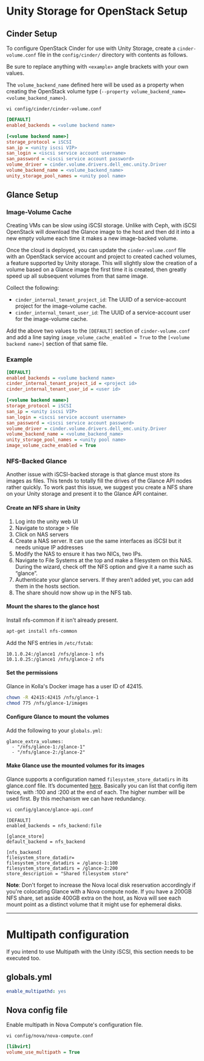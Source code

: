 # Unity Storage for OpenStack Setup

## Cinder Setup

To configure OpenStack Cinder for use with Unity Storage, create a `cinder-volume.conf` file in the
`config/cinder/` directory with contents as follows.

Be sure to replace anything with `<example>` angle brackets with your own values.

The `volume_backend_name` defined here will be used as a property when creating the OpenStack
volume type (`--property volume_backend_name=<volume_backend_name>`).


`vi config/cinder/cinder-volume.conf`

```ini
[DEFAULT]
enabled_backends = <volume backend name>

[<volume backend name>]
storage_protocol = iSCSI
san_ip = <unity iscsi VIP>
san_login = <iscsi service account username>
san_password = <iscsi service account password>
volume_driver = cinder.volume.drivers.dell_emc.unity.Driver
volume_backend_name = <volume_backend_name>
unity_storage_pool_names = <unity pool name>
```

## Glance Setup

### Image-Volume Cache

Creating VMs can be slow using iSCSI storage. Unlike with Ceph, with iSCSI  OpenStack will download
the Glance image to the host and then dd it into a new empty volume each time it makes a new
image-backed volume.

Once the cloud is deployed, you can update the `cinder-volume.conf` file with an OpenStack service
account and project to created cached volumes, a feature supported by Unity storage. This will
slightly slow the creation of a volume based on a Glance image the first time it is created, then
greatly speed up all subsequent volumes from that same image.

Collect the following:

- `cinder_internal_tenant_project_id`: The UUID of a service-account project for the image-volume
  cache.
- `cinder_internal_tenant_user_id`: The UUID of a service-account user for the image-volume cache.

Add the above two values to the `[DEFAULT]` section of `cinder-volume.conf` and add a line saying
`image_volume_cache_enabled = True` to the `[<volume backend name>]` section of that same file.


### Example

```ini
[DEFAULT]
enabled_backends = <volume backend name>
cinder_internal_tenant_project_id = <project id>
cinder_internal_tenant_user_id = <user id>

[<volume backend name>]
storage_protocol = iSCSI
san_ip = <unity iscsi VIP>
san_login = <iscsi service account username>
san_password = <iscsi service account password>
volume_driver = cinder.volume.drivers.dell_emc.unity.Driver
volume_backend_name = <volume_backend_name>
unity_storage_pool_names = <unity pool name>
image_volume_cache_enabled = True
```


### NFS-Backed Glance

Another issue with iSCSI-backed storage is that glance must store its images as files. This tends
to totally fill the drives of the Glance API nodes rather quickly. To work past this issue, we
suggest you create a NFS share on your Unity storage and present it to the Glance API container.

#### Create an NFS share in Unity

1. Log into the unity web UI
1. Navigate to storage > file
1. Click on NAS servers
1. Create a NAS server. It can use the same interfaces as iSCSI but it needs unique IP addresses
1. Modify the NAS to ensure it has two NICs, two IPs.
1. Navigate to File Systems at the top and make a filesystem on this NAS. During the wizard, check off the NFS option and give it a name such as “glance”.
1. Authenticate your glance servers. If they aren’t added yet, you can add them in the hosts section.
1. The share should now show up in the NFS tab.

#### Mount the shares to the glance host

Install nfs-common if it isn't already present.

```bash
apt-get install nfs-common
```

Add the NFS entries in `/etc/fstab`:
```
10.1.0.24:/glance1 /nfs/glance-1 nfs
10.1.0.25:/glance1 /nfs/glance-2 nfs
```


#### Set the permissions

Glance in Kolla's Docker image has a user ID of 42415.

```bash
chown -R 42415:42415 /nfs/glance-1
chmod 775 /nfs/glance-1/images
```

#### Configure Glance to mount the volumes

Add the following to your `globals.yml`:

```
glance_extra_volumes:
  - "/nfs/glance-1:/glance-1"
  - "/nfs/glance-2:/glance-2"
```

#### Make Glance use the mounted volumes for its images

Glance supports a configuration named `filesystem_store_datadirs` in its glance.conf file.
It’s documented [here](https://docs.openstack.org/glance/latest/configuration/configuring.html).
Basically you can list that config item twice, with :100 and :200 at the end of each.
The higher number will be used first. By this mechanism we can have redundancy.

`vi config/glance/glance-api.conf`

```
[DEFAULT]
enabled_backends = nfs_backend:file

[glance_store]
default_backend = nfs_backend

[nfs_backend]
filesystem_store_datadir=
filesystem_store_datadirs = /glance-1:100
filesystem_store_datadirs = /glance-2:200
store_description = "Shared filesystem store"
```

**Note**: Don't forget to increase the Nova local disk reservation accordingly if you're colocating
Glance with a Nova compute node. If you have a 200GB NFS share, set asside 400GB extra on the host,
as Nova will see each mount point as a distinct volume that it might use for ephemeral disks.


---

# Multipath configuration

If you intend to use Multipath with the Unity iSCSI, this section needs to be executed too.


## globals.yml

```yaml
enable_multipathd: yes
```

## Nova config file

Enable multipath in Nova Compute's configuration file.

`vi config/nova/nova-compute.conf`

```ini
[libvirt]
volume_use_multipath = True
```

